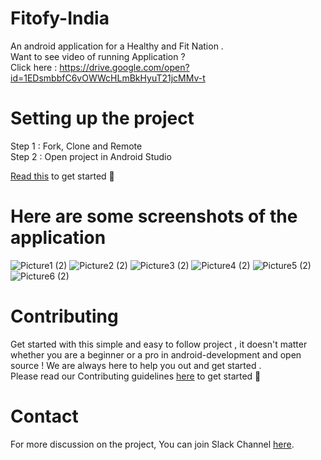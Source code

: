 # Fitofy-India
An android application for a Healthy and Fit Nation . </br>
Want to see video of running Application ? </br>
Click here : https://drive.google.com/open?id=1EDsmbbfC6vOWWcHLmBkHyuT21jcMMv-t

# Setting up the project
Step 1 : Fork, Clone and Remote </br>
Step 2 : Open project in Android Studio

[Read this](https://medium.com/@singhsaumyas150/contribute-to-open-source-using-git-dd918f81e1ba) to get started 🎉 

# Here are some screenshots of the application

![Picture1 (2)](https://user-images.githubusercontent.com/46818757/69555788-bc498780-0fc9-11ea-90dd-607153545e01.png)
![Picture2 (2)](https://user-images.githubusercontent.com/46818757/69555841-d08d8480-0fc9-11ea-8980-f583356f8346.png)
![Picture3 (2)](https://user-images.githubusercontent.com/46818757/69555856-d5eacf00-0fc9-11ea-9f27-7244da771395.png)
![Picture4 (2)](https://user-images.githubusercontent.com/46818757/69555891-df743700-0fc9-11ea-8c77-3e047e550b07.png)
![Picture5 (2)](https://user-images.githubusercontent.com/46818757/69555903-e3a05480-0fc9-11ea-87b4-241b0e210c1e.png)
![Picture6 (2)](https://user-images.githubusercontent.com/46818757/69555910-e8650880-0fc9-11ea-9945-070633fd7098.png)


# Contributing
Get started with this simple and easy to follow project , it doesn't matter whether you are a beginner or a pro in android-development and open source !
We are always here to help you out and get started . </br>
Please read our Contributing guidelines [here](https://github.com/SaumyaSingh1/Fitofy-India/blob/master/CONTRIBUTING.md) to get started 💯

# Contact
For more discussion on the project, You can join Slack Channel [here](fitofy-saumyasingh.slack.com).

